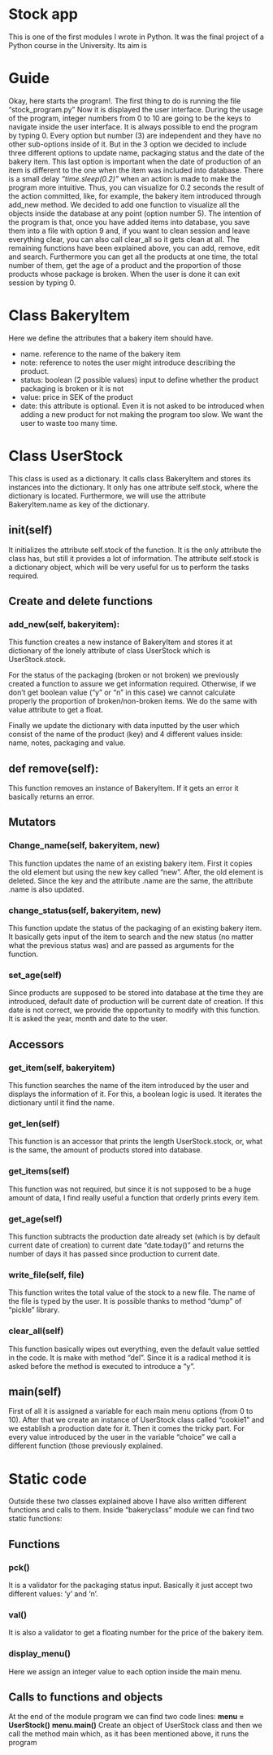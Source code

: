# Stock app
This is one of the first modules I wrote in Python. It was the final project of a Python course in the University. Its aim is 

# Guide
Okay, here starts the program!. The first thing to do is running the file “stock_program.py”
Now it is displayed the user interface. During the usage of the program, integer numbers from 0 to 10 are going to be the keys to navigate inside the user interface.
It is always possible to end the program by typing 0.
Every option but number (3) are independent and they have no other sub-options inside of it. But in the 3 option we decided to include three different options to update name, packaging status and the date of the bakery item. This last option is important when the date of production of an item is different to the one when the item was included into database.
There is a small delay *“time.sleep(0.2)”* when an action is made to make the program more intuitive. Thus, you can visualize for 0.2 seconds the result of the action committed, like, for example, the bakery item introduced through add_new method.
We decided to add one function to visualize all the objects inside the database at any point (option number 5).
The intention of the program is that, once you have added items into database, you save them into a file with option 9 and, if you want to clean session and leave everything clear, you can also call clear_all so it gets clean at all.
The remaining functions have been explained above, you can add, remove, edit and search. Furthermore you can get all the products at one time, the total number of them, get the age of a product and the proportion of those products whose package is broken.
When the user is done it can exit session by typing 0.


# Class BakeryItem

Here we define the attributes that a bakery item should have.
- name. reference to the name of the bakery item
- note: reference to notes the user might introduce describing the product.
- status: boolean (2 possible values) input to define whether the product packaging is
broken or it is not
- value: price in SEK of the product
- date: this attribute is optional. Even it is not asked to be introduced when adding a new
product for not making the program too slow. We want the user to waste too many time.


# Class UserStock
This class is used as a dictionary. It calls class BakeryItem and stores its instances into the dictionary.
It only has one attribute self.stock, where the dictionary is located.
Furthermore, we will use the attribute BakeryItem.name as key of the dictionary.

## __init__(self)
It initializes the attribute self.stock of the function. It is the only attribute the class has, but still it provides a lot of information.
The attribute self.stock is a dictionary object, which will be very useful for us to perform the tasks required.

## Create and delete functions
### add_new(self, bakeryitem):
This function creates a new instance of BakeryItem and stores it at dictionary of the lonely attribute of class UserStock which is UserStock.stock.

For the status of the packaging (broken or not broken) we previously created a function to assure we get information required. Otherwise, if we don’t get boolean value (“y” or “n” in this case) we cannot calculate properly the proportion of broken/non-broken items. We do the same with value attribute to get a float.

Finally we update the dictionary with data inputted by the user which consist of the name of the product (key) and 4 different values inside: name, notes, packaging and value.

## def remove(self):
This function removes an instance of BakeryItem. If it gets an error it basically returns an error.

## Mutators
### Change_name(self, bakeryitem, new)
This function updates the name of an existing bakery item. First it copies the old element but using the new key called “new”. After, the old element is deleted.
Since the key and the attribute .name are the same, the attribute .name is also updated.

### change_status(self, bakeryitem, new)
This function update the status of the packaging of an existing bakery item. It basically gets input of the item to search and the new status (no matter what the previous status was) and are passed as arguments for the function.

### set_age(self)
Since products are supposed to be stored into database at the time they are introduced, default date of production will be current date of creation. If this date is not correct, we provide the opportunity to modify with this function. It is asked the year, month and date to the user.


## Accessors
### get_item(self, bakeryitem)
This function searches the name of the item introduced by the user and displays the information of it. For this, a boolean logic is used. It iterates the dictionary until it find the name.
### get_len(self)
This function is an accessor that prints the length UserStock.stock, or, what is the same, the amount of products stored into database.
### get_items(self)
This function was not required, but since it is not supposed to be a huge amount of data, I find really useful a function that orderly prints every item.
### get_age(self)
This function subtracts the production date already set (which is by default current date of creation) to current date “date.today()” and returns the number of days it has passed since production to current date.
### write_file(self, file)
This function writes the total value of the stock to a new file. The name of the file is typed by the user. It is possible thanks to method “dump” of “pickle” library.
### clear_all(self)
This function basically wipes out everything, even the default value settled in the code. It is make with method “del”.
Since it is a radical method it is asked before the method is executed to introduce a “y”.

## main(self)
First of all it is assigned a variable for each main menu options (from 0 to 10).
After that we create an instance of UserStock class called “cookie1” and we establish a production date for it.
Then it comes the tricky part. For every value introduced by the user in the variable “choice” we call a different function (those previously explained.

# Static code
Outside these two classes explained above I have also written different functions and calls to them.
Inside “bakeryclass” module we can find two static functions:
## Functions
### pck()
It is a validator for the packaging status input. Basically it just accept two different values: ‘y’ and ‘n’.
### val()
It is also a validator to get a floating number for the price of the bakery item.
### display_menu()
Here we assign an integer value to each option inside the main menu.
## Calls to functions and objects
At the end of the module program we can find two code lines:
**menu = UserStock()** 
**menu.main()**
Create an object of UserStock class and then we call the method main which, as it has been mentioned above, it runs the program





